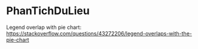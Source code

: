# PhanTichDuLieu

Legend overlap with pie chart: https://stackoverflow.com/questions/43272206/legend-overlaps-with-the-pie-chart
